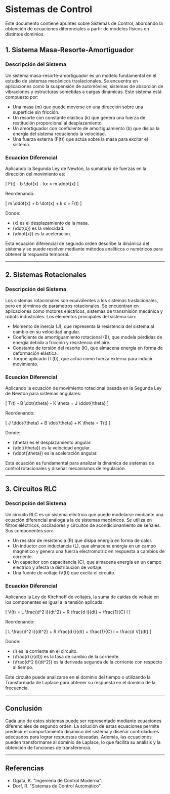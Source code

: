# Sistemas de Control

Este documento contiene apuntes sobre Sistemas de Control, abordando la obtención de ecuaciones diferenciales a partir de modelos físicos en distintos dominios.

## 1. Sistema Masa-Resorte-Amortiguador

### **Descripción del Sistema**

Un sistema masa-resorte-amortiguador es un modelo fundamental en el estudio de sistemas mecánicos traslacionales. Se encuentra en aplicaciones como la suspensión de automóviles, sistemas de absorción de vibraciones y estructuras sometidas a cargas dinámicas. Este sistema está compuesto por:

- Una masa \(m\) que puede moverse en una dirección sobre una superficie sin fricción.
- Un resorte con constante elástica \(k\) que genera una fuerza de restitución proporcional al desplazamiento.
- Un amortiguador con coeficiente de amortiguamiento \(b\) que disipa la energía del sistema reduciendo la velocidad.
- Una fuerza externa \(F(t)\) que actúa sobre la masa para excitar el sistema.

### **Ecuación Diferencial**

Aplicando la Segunda Ley de Newton, la sumatoria de fuerzas en la dirección del movimiento es:

\[ F(t) - b \dot{x} - kx = m \ddot{x} \]

Reordenando:

\[ m \ddot{x} + b \dot{x} + k x = F(t) \]

Donde:
- \(x\) es el desplazamiento de la masa.
- \(\dot{x}\) es la velocidad.
- \(\ddot{x}\) es la aceleración.

Esta ecuación diferencial de segundo orden describe la dinámica del sistema y se puede resolver mediante métodos analíticos o numéricos para obtener la respuesta temporal.

---

## 2. Sistemas Rotacionales

### **Descripción del Sistema**

Los sistemas rotacionales son equivalentes a los sistemas traslacionales, pero en términos de parámetros rotacionales. Se encuentran en aplicaciones como motores eléctricos, sistemas de transmisión mecánica y robots industriales. Los elementos principales del sistema son:

- Momento de inercia \(J\), que representa la resistencia del sistema al cambio en su velocidad angular.
- Coeficiente de amortiguamiento rotacional \(B\), que modela pérdidas de energía debido a fricción y resistencia del aire.
- Constante de torsión del resorte \(K\), que almacena energía en forma de deformación elástica.
- Torque aplicado \(T(t)\), que actúa como fuerza externa para inducir movimiento.

### **Ecuación Diferencial**

Aplicando la ecuación de movimiento rotacional basada en la Segunda Ley de Newton para sistemas angulares:

\[ T(t) - B \dot{\theta} - K \theta = J \ddot{\theta} \]

Reordenando:

\[ J \ddot{\theta} + B \dot{\theta} + K \theta = T(t) \]

Donde:
- \(\theta\) es el desplazamiento angular.
- \(\dot{\theta}\) es la velocidad angular.
- \(\ddot{\theta}\) es la aceleración angular.

Esta ecuación es fundamental para analizar la dinámica de sistemas de control rotacionales y diseñar mecanismos de regulación.

---

## 3. Circuitos RLC

### **Descripción del Sistema**

Un circuito RLC es un sistema eléctrico que puede modelarse mediante una ecuación diferencial análoga a la de sistemas mecánicos. Se utiliza en filtros eléctricos, osciladores y circuitos de acondicionamiento de señales. Sus componentes son:

- Un resistor de resistencia \(R\) que disipa energía en forma de calor.
- Un inductor con inductancia \(L\), que almacena energía en un campo magnético y genera una fuerza electromotriz en respuesta a cambios de corriente.
- Un capacitor con capacitancia \(C\), que almacena energía en un campo eléctrico y afecta la distribución de voltaje.
- Una fuente de voltaje \(V(t)\) que excita el circuito.

### **Ecuación Diferencial**

Aplicando la Ley de Kirchhoff de voltajes, la suma de caídas de voltaje en los componentes es igual a la tensión aplicada:

\[ V(t) = L \frac{d^2 i}{dt^2} + R \frac{d i}{dt} + \frac{1}{C} i \]

Reordenando:

\[ L \frac{d^2 i}{dt^2} + R \frac{d i}{dt} + \frac{1}{C} i = \frac{d V}{dt} \]

Donde:
- \(i\) es la corriente en el circuito.
- \(\frac{d i}{dt}\) es la tasa de cambio de la corriente.
- \(\frac{d^2 i}{dt^2}\) es la derivada segunda de la corriente con respecto al tiempo.

Este circuito puede analizarse en el dominio del tiempo o utilizando la Transformada de Laplace para obtener su respuesta en el dominio de la frecuencia.

---

## Conclusión

Cada uno de estos sistemas puede ser representado mediante ecuaciones diferenciales de segundo orden. La solución de estas ecuaciones permite predecir el comportamiento dinámico del sistema y diseñar controladores adecuados para lograr respuestas deseadas. Además, las ecuaciones pueden transformarse al dominio de Laplace, lo que facilita su análisis y la obtención de funciones de transferencia.

---

## Referencias
- Ogata, K. "Ingeniería de Control Moderna".
- Dorf, R. "Sistemas de Control Automático".

